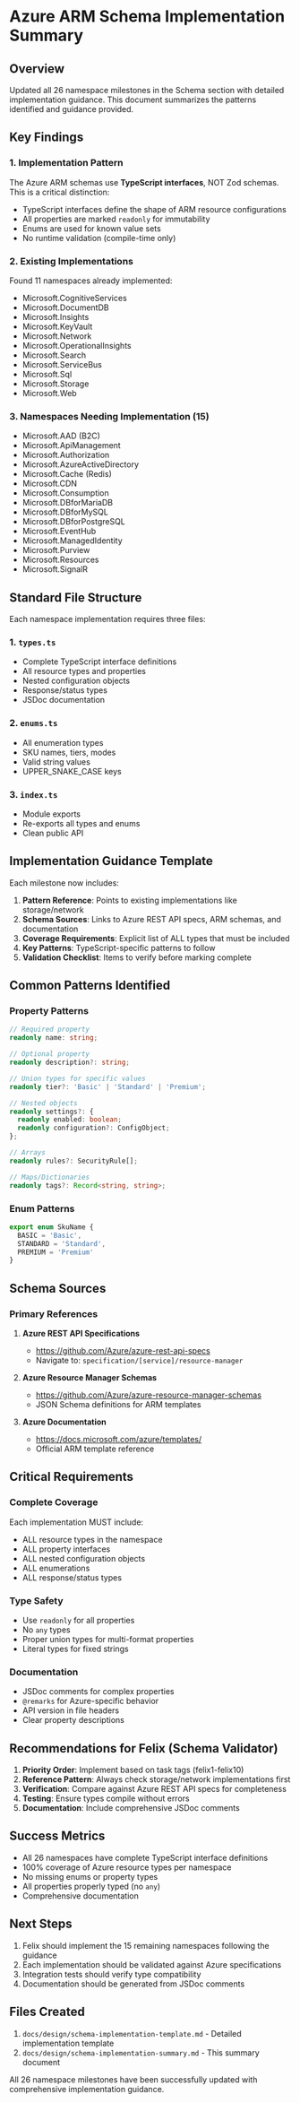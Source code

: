 # Azure ARM Schema Implementation Summary

## Overview
Updated all 26 namespace milestones in the Schema section with detailed implementation guidance. This document summarizes the patterns identified and guidance provided.

## Key Findings

### 1. Implementation Pattern
The Azure ARM schemas use **TypeScript interfaces**, NOT Zod schemas. This is a critical distinction:
- TypeScript interfaces define the shape of ARM resource configurations
- All properties are marked `readonly` for immutability
- Enums are used for known value sets
- No runtime validation (compile-time only)

### 2. Existing Implementations
Found 11 namespaces already implemented:
- Microsoft.CognitiveServices
- Microsoft.DocumentDB
- Microsoft.Insights
- Microsoft.KeyVault
- Microsoft.Network
- Microsoft.OperationalInsights
- Microsoft.Search
- Microsoft.ServiceBus
- Microsoft.Sql
- Microsoft.Storage
- Microsoft.Web

### 3. Namespaces Needing Implementation (15)
- Microsoft.AAD (B2C)
- Microsoft.ApiManagement
- Microsoft.Authorization
- Microsoft.AzureActiveDirectory
- Microsoft.Cache (Redis)
- Microsoft.CDN
- Microsoft.Consumption
- Microsoft.DBforMariaDB
- Microsoft.DBforMySQL
- Microsoft.DBforPostgreSQL
- Microsoft.EventHub
- Microsoft.ManagedIdentity
- Microsoft.Purview
- Microsoft.Resources
- Microsoft.SignalR

## Standard File Structure

Each namespace implementation requires three files:

### 1. `types.ts`
- Complete TypeScript interface definitions
- All resource types and properties
- Nested configuration objects
- Response/status types
- JSDoc documentation

### 2. `enums.ts`
- All enumeration types
- SKU names, tiers, modes
- Valid string values
- UPPER_SNAKE_CASE keys

### 3. `index.ts`
- Module exports
- Re-exports all types and enums
- Clean public API

## Implementation Guidance Template

Each milestone now includes:
1. **Pattern Reference**: Points to existing implementations like storage/network
2. **Schema Sources**: Links to Azure REST API specs, ARM schemas, and documentation
3. **Coverage Requirements**: Explicit list of ALL types that must be included
4. **Key Patterns**: TypeScript-specific patterns to follow
5. **Validation Checklist**: Items to verify before marking complete

## Common Patterns Identified

### Property Patterns
```typescript
// Required property
readonly name: string;

// Optional property
readonly description?: string;

// Union types for specific values
readonly tier?: 'Basic' | 'Standard' | 'Premium';

// Nested objects
readonly settings?: {
  readonly enabled: boolean;
  readonly configuration?: ConfigObject;
};

// Arrays
readonly rules?: SecurityRule[];

// Maps/Dictionaries
readonly tags?: Record<string, string>;
```

### Enum Patterns
```typescript
export enum SkuName {
  BASIC = 'Basic',
  STANDARD = 'Standard',
  PREMIUM = 'Premium'
}
```

## Schema Sources

### Primary References
1. **Azure REST API Specifications**
   - https://github.com/Azure/azure-rest-api-specs
   - Navigate to: `specification/[service]/resource-manager`

2. **Azure Resource Manager Schemas**
   - https://github.com/Azure/azure-resource-manager-schemas
   - JSON Schema definitions for ARM templates

3. **Azure Documentation**
   - https://docs.microsoft.com/azure/templates/
   - Official ARM template reference

## Critical Requirements

### Complete Coverage
Each implementation MUST include:
- ALL resource types in the namespace
- ALL property interfaces
- ALL nested configuration objects
- ALL enumerations
- ALL response/status types

### Type Safety
- Use `readonly` for all properties
- No `any` types
- Proper union types for multi-format properties
- Literal types for fixed strings

### Documentation
- JSDoc comments for complex properties
- `@remarks` for Azure-specific behavior
- API version in file headers
- Clear property descriptions

## Recommendations for Felix (Schema Validator)

1. **Priority Order**: Implement based on task tags (felix1-felix10)
2. **Reference Pattern**: Always check storage/network implementations first
3. **Verification**: Compare against Azure REST API specs for completeness
4. **Testing**: Ensure types compile without errors
5. **Documentation**: Include comprehensive JSDoc comments

## Success Metrics

- All 26 namespaces have complete TypeScript interface definitions
- 100% coverage of Azure resource types per namespace
- No missing enums or property types
- All properties properly typed (no `any`)
- Comprehensive documentation

## Next Steps

1. Felix should implement the 15 remaining namespaces following the guidance
2. Each implementation should be validated against Azure specifications
3. Integration tests should verify type compatibility
4. Documentation should be generated from JSDoc comments

## Files Created

1. `docs/design/schema-implementation-template.md` - Detailed implementation template
2. `docs/design/schema-implementation-summary.md` - This summary document

All 26 namespace milestones have been successfully updated with comprehensive implementation guidance.